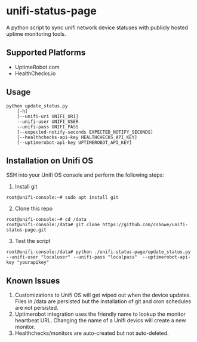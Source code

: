 # unifi-status-page

A python script to sync unifi network device statuses with publicly hosted uptime monitoring tools.  

## Supported Platforms
* UptimeRobot.com
* HealthChecks.io

## Usage
```
python update_status.py 
	[-h] 
	[--unifi-uri UNIFI_URI] 
	--unifi-user UNIFI_USER 
	--unifi-pass UNIFI_PASS 
	[--expected-notify-seconds EXPECTED_NOTIFY_SECONDS] 
	[--healthchecks-api-key HEALTHCHECKS_API_KEY] 
	[--uptimerobot-api-key UPTIMEROBOT_API_KEY]
```

## Installation on Unifi OS
SSH into your Unifi OS console and perform the following steps:
1. Install git
```
root@unifi-console:~# sudo apt install git
```
2. Clone this repo
```
root@unifi-console:~# cd /data
root@unifi-console:/data# git clone https://github.com/csbowe/unifi-status-page.git
```
3. Test the script
```
root@unifi-console:/data# python ./unifi-status-page/update_status.py --unifi-user "localuser" --unifi-pass "localpass"  --uptimerobot-api-key "yourapikey"
```

## Known Issues
1. Customizations to Unifi OS will get wiped out when the device updates.  Files in /data are persisted but the installation of git and cron schedules are not persisted.
1. Uptimerobot integration uses the friendly name to lookup the monitor heartbeat URL.  Changing the name of a Unifi devics will create a new monitor.
1. Healthchecks/monitors are auto-created but not auto-deleted.  